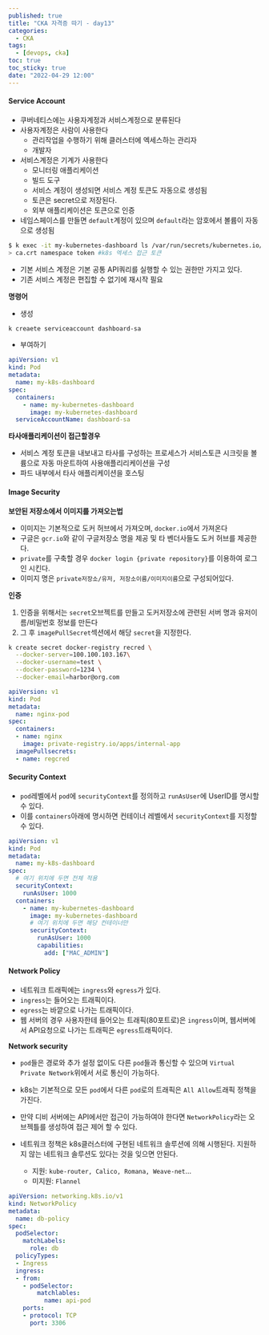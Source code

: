 ```yaml
---
published: true
title: "CKA 자격증 따기 - day13"
categories:
  - CKA
tags:
  - [devops, cka]
toc: true
toc_sticky: true
date: "2022-04-29 12:00"
---
```


#### Service Account

* 쿠버네티스에는 사용자계정과 서비스계정으로 분류된다
* 사용자계정은 사람이 사용한다
  * 관리작업을 수행하기 위해 클러스터에 엑세스하는 관리자
  * 개발자
* 서비스계정은 기계가 사용한다
  * 모니터링 애플리케이션
  * 빌드 도구
  * 서비스 계정이 생성되면 서비스 계정 토큰도 자동으로 생성됨
  * 토큰은 secret으로 저장된다.
  * 외부 애플리케이션은 토큰으로  인증
* 네임스페이스를 만들면 `default`계정이 있으며 `default`라는 암호에서 볼륨이 자동으로 생성됨

```bash
$ k exec -it my-kubernetes-dashboard ls /var/run/secrets/kubernetes.io/serviceaccount
> ca.crt namespace token #k8s 엑세스 접근 토큰
```

* 기본 서비스 계정은 기본 공통 API쿼리를 실행할 수 있는 권한만 가지고 있다.
* 기존 서비스 계정은 편집할 수 없기에 재시작 필요

**명령어**

* 생성

```bash
k creaete serviceaccount dashboard-sa
```

* 부여하기

```yaml
apiVersion: v1
kind: Pod
metadata:
  name: my-k8s-dashboard
spec:
  containers:
    - name: my-kubernetes-dashboard
      image: my-kubernetes-dashboard
  serviceAccountName: dashboard-sa
```



**타사애플리케이션이 접근할경우**

* 서비스 계정 토큰을 내보내고 타사를 구성하는 프로세스가 서비스토큰 시크릿을 볼륨으로 자동 마운트하여 사용애플리리케이션을 구성
* 파드 내부에서 타사 애플리케이션을 호스팅

#### Image Security

**보안된 저장소에서 이미지를 가져오는법**

* 이미지는 기본적으로 도커 허브에서 가져오며, `docker.io`에서 가져온다
* 구글은 `gcr.io`와 같이 구글저장소 명을 제공 및 타 벤더사들도 도커 허브를 제공한다.
* `private`를 구축할 경우 `docker login {private repository}`를 이용하여 로그인 시킨다.
* 이미지 명은 `private저장소/유저, 저장소이름/이미지이름`으로 구성되어있다.

**인증**

1. 인증을 위해서는 `secret`오브젝트를 만들고 도커저장소에 관련된 서버 명과 유저이름/비밀번호 정보를 만든다
2. 그 후 `imagePullSecret`섹션에서 해당 `secret`을 지정한다.

```bash
k create secret docker-registry recred \
  --docker-server=100.100.103.167\
  --docker-username=test \
  --docker-password=1234 \
  --docker-email=harbor@org.com
```

```yaml
apiVersion: v1
kind: Pod
metadata:
  name: nginx-pod
spec:
  containers:
  - name: nginx
    image: private-registry.io/apps/internal-app
  imagePullsecrets:
  - name: regcred
```

#### Security Context

* `pod`레벨에서 `pod`에 `securityContext`를 정의하고 `runAsUser`에 UserID를 명시할 수 있다.
* 이를 `containers`아래에 명시하면 컨테이너 레벨에서 `securityContext`를 지정할 수 있다.

```yaml
apiVersion: v1
kind: Pod
metadata:
  name: my-k8s-dashboard
spec:
  # 여기 위치에 두면 전체 적용
  securityContext:
    runAsUser: 1000
  containers:
    - name: my-kubernetes-dashboard
      image: my-kubernetes-dashboard
      # 여기 위치에 두면 해당 컨테이너만
      securityContext:
        runAsUser: 1000
        capabilities:
          add: ["MAC_ADMIN"]
```

#### Network Policy

* 네트워크 트래픽에는 `ingress`와 `egress`가 있다.
* `ingress`는 들어오는 트래픽이다.
* `egress`는 바깥으로 나가는  트래픽이다.
* 웹 서버의 경우 사용자한테 들어오는 트래픽(80포트로)은 `ingress`이며, 웹서버에서 API요청으로 나가는 트래픽은 `egress`트래픽이다.

**Network security**

* `pod`들은 경로와 추가 설정 없이도 다른 `pod`들과 통신할 수 있으며 `Virtual Private Network`위에서 서로 통신이 가능하다.

* k8s는 기본적으로 모든 `pod`에서 다른 `pod`로의 트래픽은 `All Allow`트래픽 정책을 가진다.
* 만약 디비 서버에는 API에서만 접근이 가능하여야 한다면 `NetworkPolicy`라는 오브젝틀를 생성하여 접근 제어 할 수 있다.
* 네트워크 정책은 k8s클러스터에 구현된 네트워크 솔루션에 의해 시행된다. 지원하지 않는 네트워크 솔루션도 있다는 것을 잊으면 안된다.
  * 지원: `kube-router, Calico, Romana, Weave-net`...
  * 미지원: `Flannel`

```yaml
apiVersion: networking.k8s.io/v1
kind: NetworkPolicy
metadata:
  name: db-policy
spec:
  podSelector:
    matchLabels:
      role: db
  policyTypes:
  - Ingress
  ingress:
  - from:
    - podSelector:
        matchlables:
          name: api-pod
    ports:
    - protocol: TCP
      port: 3306
```

